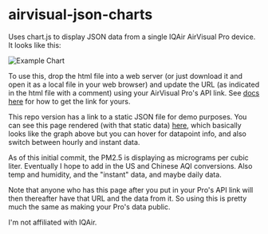 # airvisual-json-charts
Uses chart.js to display JSON data from a single IQAir AirVisual Pro device. It looks like this:

![Example Chart](https://morris.cloud/airvisual-json-charts/airvisual-json-charts_demo.jpg)

To use this, drop the html file into a web server (or just download it and open it as a local file in your web browser) and update the URL (as indicated in the html file with a comment) using your AirVisual Pro's API link. See [docs here](https://support.iqair.com/en/articles/3029330-how-to-access-the-airvisual-pro-s-api) for how to get the link for yours.

This repo version has a link to a static JSON file for demo purposes. You can see this page rendered (with that static data) [here](https://morris.cloud/airvisual-json-charts/), which basically looks like the graph above but you can hover for datapoint info, and also switch between hourly and instant data.

As of this initial commit, the PM2.5 is displaying as micrograms per cubic liter. Eventually I hope to add in the US and Chinese AQI conversions. Also temp and humidity, and the "instant" data, and maybe daily data. 

Note that anyone who has this page after you put in your Pro's API link will then thereafter have that URL and the data from it. So using this is pretty much the same as making your Pro's data public. 

I'm not affiliated with IQAir. 
